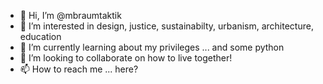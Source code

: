 - 👋 Hi, I’m @mbraumtaktik
- 👀 I’m interested in design, justice, sustainabilty, urbanism, architecture, education
- 🌱 I’m currently learning about my privileges ... and some python
- 💞️ I’m looking to collaborate on how to live together!
- 📫 How to reach me ... here?
